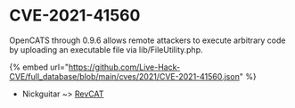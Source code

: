 # CVE-2021-41560

OpenCATS through 0.9.6 allows remote attackers to execute arbitrary code by uploading an executable file via lib/FileUtility.php.

{% embed url="https://github.com/Live-Hack-CVE/full_database/blob/main/cves/2021/CVE-2021-41560.json" %}


* Nickguitar ~> [RevCAT](https://zeste.alice-snow.ru/2021/database/cve-2021-41560/revcat-nickguitar)